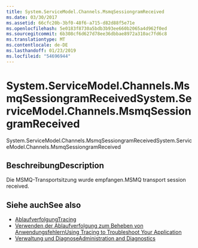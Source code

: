 ```yaml
---
title: System.ServiceModel.Channels.MsmqSessiongramReceived
ms.date: 03/30/2017
ms.assetid: 66cfc20b-3bf0-48f6-a715-d82d88f5e71e
ms.openlocfilehash: 5e0183f8730a5bdb3b93ee660b2065a4d962f0ed
ms.sourcegitcommit: 6b308cf6d627d78ee36dbbae8972a310ac7fd6c8
ms.translationtype: MT
ms.contentlocale: de-DE
ms.lasthandoff: 01/23/2019
ms.locfileid: "54696944"
---
```

# <a name="systemservicemodelchannelsmsmqsessiongramreceived"></a><span data-ttu-id="af1d1-102">System.ServiceModel.Channels.MsmqSessiongramReceived</span><span class="sxs-lookup"><span data-stu-id="af1d1-102">System.ServiceModel.Channels.MsmqSessiongramReceived</span></span>
<span data-ttu-id="af1d1-103">System.ServiceModel.Channels.MsmqSessiongramReceived</span><span class="sxs-lookup"><span data-stu-id="af1d1-103">System.ServiceModel.Channels.MsmqSessiongramReceived</span></span>  
  
## <a name="description"></a><span data-ttu-id="af1d1-104">Beschreibung</span><span class="sxs-lookup"><span data-stu-id="af1d1-104">Description</span></span>  
 <span data-ttu-id="af1d1-105">Die MSMQ-Transportsitzung wurde empfangen.</span><span class="sxs-lookup"><span data-stu-id="af1d1-105">MSMQ transport session received.</span></span>  
  
## <a name="see-also"></a><span data-ttu-id="af1d1-106">Siehe auch</span><span class="sxs-lookup"><span data-stu-id="af1d1-106">See also</span></span>
- [<span data-ttu-id="af1d1-107">Ablaufverfolgung</span><span class="sxs-lookup"><span data-stu-id="af1d1-107">Tracing</span></span>](../../../../../docs/framework/wcf/diagnostics/tracing/index.md)
- [<span data-ttu-id="af1d1-108">Verwenden der Ablaufverfolgung zum Beheben von Anwendungsfehlern</span><span class="sxs-lookup"><span data-stu-id="af1d1-108">Using Tracing to Troubleshoot Your Application</span></span>](../../../../../docs/framework/wcf/diagnostics/tracing/using-tracing-to-troubleshoot-your-application.md)
- [<span data-ttu-id="af1d1-109">Verwaltung und Diagnose</span><span class="sxs-lookup"><span data-stu-id="af1d1-109">Administration and Diagnostics</span></span>](../../../../../docs/framework/wcf/diagnostics/index.md)

